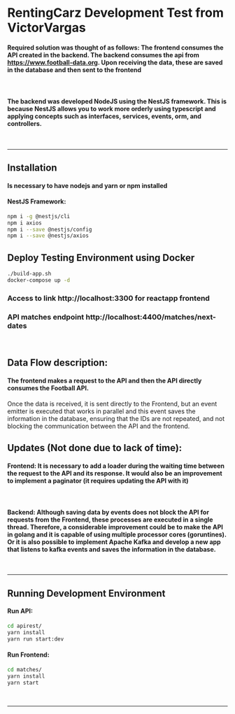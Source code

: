 # RentingCarz Development Test from VictorVargas

#### Required solution was thought of as follows: The frontend consumes the API created in the backend. The backend consumes the api from https://www.football-data.org. Upon receiving the data, these are saved in the database and then sent to the frontend 

<br>

#### The backend was developed NodeJS using the NestJS framework. This is because NestJS allows you to work more orderly using typescript and applying concepts such as interfaces, services, events, orm, and controllers.

<br><hr>


## Installation

#### Is necessary to have nodejs and yarn or npm installed
#### NestJS Framework:

```sh
npm i -g @nestjs/cli
npm i axios
npm i --save @nestjs/config
npm i --save @nestjs/axios

```


## Deploy Testing Environment using Docker

```sh
./build-app.sh
docker-compose up -d
```

### Access to link http://localhost:3300 for reactapp frontend

### API matches endpoint http://localhost:4400/matches/next-dates
<br>

## Data Flow description:

#### The frontend makes a request to the API and then the API directly consumes the Football API.
Once the data is received, it is sent directly to the Frontend, but an event emitter is executed that works in parallel and this event saves the information in the database, ensuring that the IDs are not repeated, and not blocking the communication between the API and the frontend.

## Updates (Not done due to lack of time):

#### Frontend: It is necessary to add a loader during the waiting time between the request to the API and its response. It would also be an improvement to implement a paginator (it requires updating the API with it)

<br>

#### Backend: Although saving data by events does not block the API for requests from the Frontend, these processes are executed in a single thread. Therefore, a considerable improvement could be to make the API in golang and it is capable of using multiple processor cores (goruntines). Or it is also possible to implement Apache Kafka and develop a new app that listens to kafka events and saves the information in the database.

<br><hr>

## Running Development Environment
#### Run API:
```sh
cd apirest/
yarn install
yarn run start:dev
```
#### Run Frontend:
```sh
cd matches/
yarn install
yarn start
```
<br><hr>

